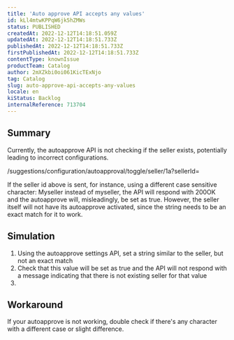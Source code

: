 ```yaml
---
title: 'Auto approve API accepts any values'
id: kLl4mtwKPPqW6jk5hZMWs
status: PUBLISHED
createdAt: 2022-12-12T14:18:51.059Z
updatedAt: 2022-12-12T14:18:51.733Z
publishedAt: 2022-12-12T14:18:51.733Z
firstPublishedAt: 2022-12-12T14:18:51.733Z
contentType: knownIssue
productTeam: Catalog
author: 2mXZkbi0oi061KicTExNjo
tag: Catalog
slug: auto-approve-api-accepts-any-values
locale: en
kiStatus: Backlog
internalReference: 713704
---
```


## Summary


Currently, the autoapprove API is not checking if the seller exists, potentially leading to incorrect configurations.

/suggestions/configuration/autoapproval/toggle/seller/1a?sellerId=

If the seller id above is sent, for instance, using a different case sensitive character: Myseller instead of myseller, the API will respond with 200OK and the autoapprove will, misleadingly, be set as true. However, the seller itself will not have its autoapprove activated, since the string needs to be an exact match for it to work.




##

## Simulation



1. Using the autoapprove settings API, set a string similar to the seller, but not an exact match
2. Check that this value will be set as true and the API will not respond with a message indicating that there is not existing seller for that value
3.


##

## Workaround


If your autoapprove is not working, double check if there's any character with a different case or slight difference.

